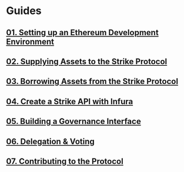 # Guides

## [01. Setting up an Ethereum Development Environment](https://medium.com/strike-finance/setting-up-an-ethereum-development-environment-7c387664c5fe)

## [02. Supplying Assets to the Strike Protocol](https://medium.com/strike-finance/supplying-assets-to-the-strike-protocol-ec2cf5df5aa)

## [03. Borrowing Assets from the Strike Protocol](https://medium.com/strike-finance/borrowing-assets-from-strike-quick-start-guide-f5e69af4b8f4)

## [04. Create a Strike API with Infura](https://medium.com/strike-finance/strike-ethereum-api-with-infura-1f5c555fd4a2)

## [05. Building a Governance Interface](https://medium.com/strike-finance/building-a-governance-interface-474fc271588c)

## [06. Delegation & Voting](https://medium.com/strike-finance/delegation-and-voting-with-eip-712-signatures-a636c9dfec5e)

## [07. Contributing to the Protocol](https://medium.com/strike-finance/a-walkthrough-of-contributing-to-the-strike-protocol-9450cbe2133a)

